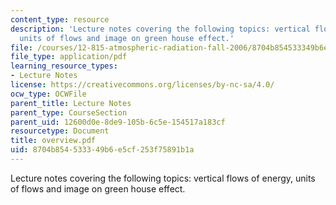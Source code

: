 ```yaml
---
content_type: resource
description: 'Lecture notes covering the following topics: vertical flows of energy,
  units of flows and image on green house effect.'
file: /courses/12-815-atmospheric-radiation-fall-2006/8704b854533349b6e5cf253f75891b1a_overview.pdf
file_type: application/pdf
learning_resource_types:
- Lecture Notes
license: https://creativecommons.org/licenses/by-nc-sa/4.0/
ocw_type: OCWFile
parent_title: Lecture Notes
parent_type: CourseSection
parent_uid: 12600d0e-8de9-105b-6c5e-154517a183cf
resourcetype: Document
title: overview.pdf
uid: 8704b854-5333-49b6-e5cf-253f75891b1a
---
```

Lecture notes covering the following topics: vertical flows of energy, units of flows and image on green house effect.